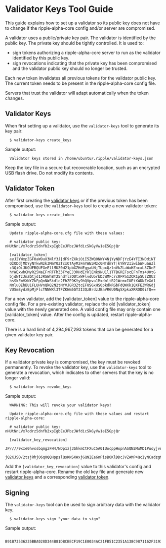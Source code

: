 # Validator Keys Tool Guide

This guide explains how to set up a validator so its public key does not have to
change if the ripple-alpha-core config and/or server are compromised.

A validator uses a public/private key pair. The validator is identified by the
public key. The private key should be tightly controlled. It is used to:

*   sign tokens authorizing a ripple-alpha-core server to run as the validator identified
    by this public key.
*   sign revocations indicating that the private key has been compromised and
    the validator public key should no longer be trusted.

Each new token invalidates all previous tokens for the validator public key.
The current token needs to be present in the ripple-alpha-core config file.

Servers that trust the validator will adapt automatically when the token
changes.

## Validator Keys

When first setting up a validator, use the `validator-keys` tool to generate
its key pair:

```
  $ validator-keys create_keys
```

Sample output:
```
  Validator keys stored in /home/ubuntu/.ripple/validator-keys.json
```

Keep the key file in a secure but recoverable location, such as an encrypted
USB flash drive. Do not modify its contents.

## Validator Token

After first creating the [validator keys](#validator-keys) or if the previous
token has been compromised, use the `validator-keys` tool to create a new
validator token:

```
  $ validator-keys create_token
```

Sample output:

```
  Update ripple-alpha-core.cfg file with these values:

  # validator public key: nHUtNnLVx7odrz5dnfb2xpIgbEeJPbzJWfdicSkGyVw1eE5GpjQr

  [validator_token]
  eyJ2YWxpZGF0aW9uX3NlY3J|dF9rZXkiOiI5ZWQ0NWY4NjYyNDFjYzE4YTI3NDdiNT
  QzODdjMDYyNTkwNzk3MmY0ZTcxOTAyMzFmYWE5Mzc0NTdmYT|kYWY2IiwibWFuaWZl
  c3QiOiJKQUFBQUFGeEllMUZ0d21pbXZHdEgyaUNjTUpxQzlnVkZLaWxHZncxL3ZDeE
  hYWExwbGMyR25NaEFrRTFhZ3FYeEJ3RHdEYklENk9NU1l1TTBGREFscEFnTms4U0tG
  bjdNTzJmZGtjd1JRSWhBT25ndTlzQUtxWFlvdUorbDJWMFcrc0FPa1ZCK1pSUzZQU2
  hsSkFmVXNYZkFpQnNWSkdlc2FhZE9KYy9hQVpva1MxdnltR21WcmxIUEtXWDNZeXd1
  NmluOEhBU1FLUHVnQkQ2N2tNYVJGR3ZtcEFUSGxHS0pkdkRGbFdQWXk1QXFEZWRGdj
  VUSmEydzBpMjFlcTNNWXl3TFZKWm5GT3I3QzBrdzJBaVR6U0NqSXpkaXRROD0ifQ==
```

For a new validator, add the [validator_token] value to the ripple-alpha-core config file.
For a pre-existing validator, replace the old [validator_token] value with the
newly generated one. A valid config file may only contain one [validator_token]
value. After the config is updated, restart ripple-alpha-core.

There is a hard limit of 4,294,967,293 tokens that can be generated for a given
validator key pair.

## Key Revocation

If a validator private key is compromised, the key must be revoked permanently.
To revoke the validator key, use the `validator-keys` tool to generate a
revocation, which indicates to other servers that the key is no longer valid:

```
  $ validator-keys revoke_keys
```

Sample output:

```
  WARNING: This will revoke your validator keys!

  Update ripple-alpha-core.cfg file with these values and restart ripple-alpha-core:

  # validator public key: nHUtNnLVx7odrz5dnfb2xpIgbEeJPbzJWfdicSkGyVw1eE5GpjQr

  [validator_key_revocation]
  JP////9xIe0hvssbqmgzFH4/NDp1z|3ShkmCtFXuC5A0IUocppHopnASQN2MuMD1Puoyjvnr
  jQ2KJSO/2tsjRhjO6q0QQHppslQsKNSXWxjGQNIEa6nPisBOKlDDcJVZAMP4QcIyNCadzgM=
```

Add the `[validator_key_revocation]` value to this validator's config and
restart ripple-alpha-core. Rename the old key file and generate new [validator keys](#validator-keys) and
a corresponding [validator token](#validator-token).

## Signing

The `validator-keys` tool can be used to sign arbitrary data with the validator
key.

```
  $ validator-keys sign "your data to sign"
```

Sample output:

```
  B91B73536235BBA028D344B81DBCBECF19C1E0034AC21FB51C2351A138C9871162F3193D7C41A49FB7AABBC32BC2B116B1D5701807BE462D8800B5AEA4F0550D
```
